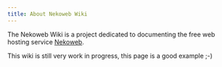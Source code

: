 ```yaml
---
title: About Nekoweb Wiki
---
```

The Nekoweb Wiki is a project dedicated to documenting the free web hosting service [Nekoweb](/w/nekoweb.html).

This wiki is still very work in progress, this page is a good example ;-)
